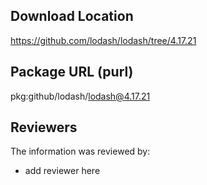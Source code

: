 ## Download Location

https://github.com/lodash/lodash/tree/4.17.21

## Package URL (purl)

pkg:github/lodash/lodash@4.17.21

## Reviewers

The information was reviewed by:

* add reviewer here

